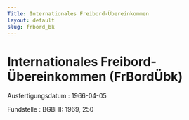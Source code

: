 ```yaml
---
Title: Internationales Freibord-Übereinkommen
layout: default
slug: frbord_bk
---
```


# Internationales Freibord-Übereinkommen (FrBordÜbk)

Ausfertigungsdatum
:   1966-04-05

Fundstelle
:   BGBl II: 1969, 250

